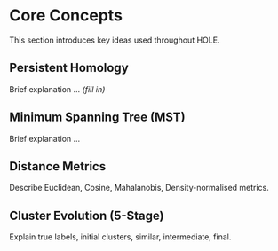 # Core Concepts

This section introduces key ideas used throughout HOLE.

## Persistent Homology

Brief explanation ... *(fill in)*

## Minimum Spanning Tree (MST)

Brief explanation ...

## Distance Metrics

Describe Euclidean, Cosine, Mahalanobis, Density-normalised metrics.

## Cluster Evolution (5-Stage)

Explain true labels, initial clusters, similar, intermediate, final. 